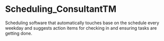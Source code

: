 # Scheduling_ConsultantTM
Scheduling software that automatically touches base on the schedule every weekday and suggests action items for checking in and ensuring tasks are getting done.
